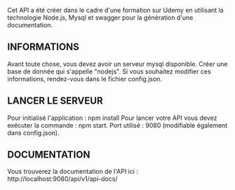 Cet API a été créer dans le cadre d'une formation sur Udemy en utilisant 
la technologie Node.js, Mysql et swagger pour la génération d'une documentation.

## INFORMATIONS

Avant toute chose, vous devez avoir un serveur mysql disponible.
Créer une base de donnée qui s'appelle "nodejs".
Si vous souhaitez modifier ces informations, rendez-vous dans le fichier config.json.

## LANCER LE SERVEUR
Pour initialisé l'application : npm install
Pour lancer votre API vous devez exécuter la commande : npm start.
Port utilisé : 9080 (modifiable également dans config.json).

## DOCUMENTATION

Vous trouverez la documentation de l'API ici : http://localhost:9080/api/v1/api-docs/